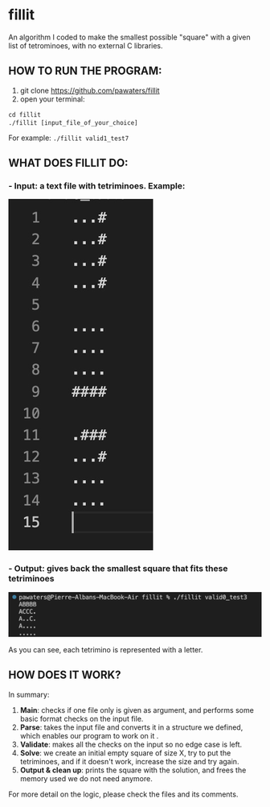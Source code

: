 # fillit
An algorithm I coded to make the smallest possible "square" with a given list of tetrominoes, with no external C libraries. 

## HOW TO RUN THE PROGRAM:
1) git clone https://github.com/pawaters/fillit
2) open your terminal:
```
cd fillit
./fillit [input_file_of_your_choice]
```

For example: 
`./fillit valid1_test7`

## WHAT DOES FILLIT DO:
### - Input: a text file with tetriminoes. Example:

![Example img of input](https://github.com/pawaters/fillit/blob/master/Example%20img%20of%20input.jpg)

### - Output: gives back the smallest square that fits these tetriminoes

![Example img of output](https://github.com/pawaters/fillit/blob/master/Example_img_output.jpg)

As you can see, each tetrimino is represented with a letter.

## HOW DOES IT WORK?

In summary:
1) **Main**: checks if one file only is given as argument, and performs some basic format checks on the input file.
2) **Parse**: takes the input file and converts it in a structure we defined, which enables our program to work on it .
3) **Validate**: makes all the checks on the input so no edge case is left.
4) **Solve**: we create an initial empty square of size X, try to put the tetriminoes, and if it doesn't work, increase the size and try again.
5) **Output & clean up**: prints the square with the solution, and frees the memory used we do not need anymore. 

For more detail on the logic, please check the files and its comments.


